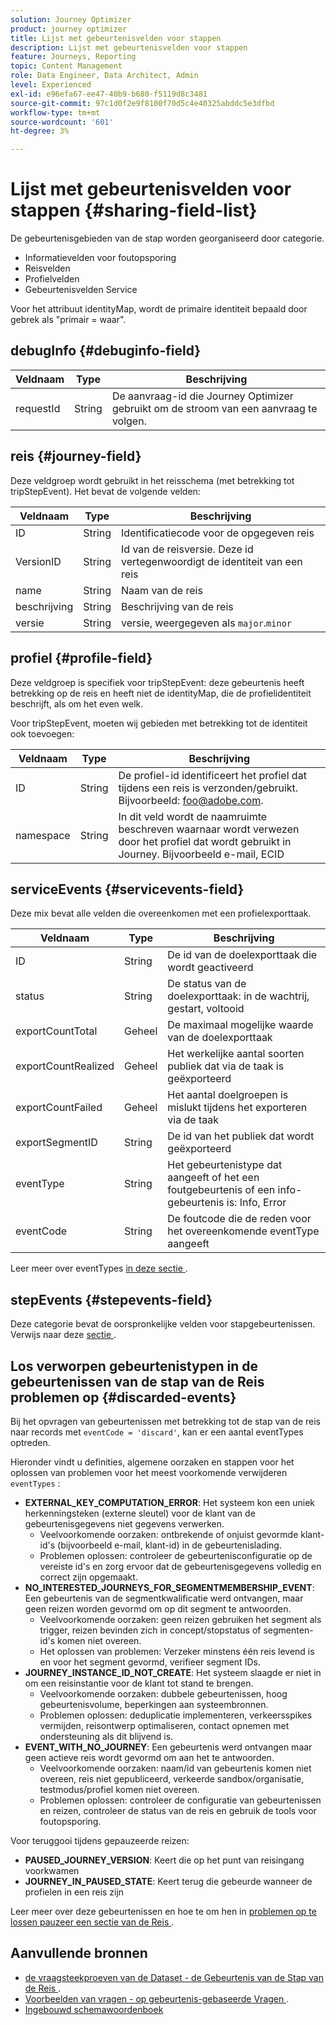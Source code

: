 ```yaml
---
solution: Journey Optimizer
product: journey optimizer
title: Lijst met gebeurtenisvelden voor stappen
description: Lijst met gebeurtenisvelden voor stappen
feature: Journeys, Reporting
topic: Content Management
role: Data Engineer, Data Architect, Admin
level: Experienced
exl-id: e96efa67-ee47-40b9-b680-f5119d8c3481
source-git-commit: 97c1d0f2e9f8100f70d5c4e40325abddc5e3dfbd
workflow-type: tm+mt
source-wordcount: '601'
ht-degree: 3%

---
```


# Lijst met gebeurtenisvelden voor stappen {#sharing-field-list}

De gebeurtenisgebieden van de stap worden georganiseerd door categorie.

* Informatievelden voor foutopsporing
* Reisvelden
* Profielvelden
* Gebeurtenisvelden Service

Voor het attribuut identityMap, wordt de primaire identiteit bepaald door gebrek als &quot;primair = waar&quot;.

## debugInfo {#debuginfo-field}

| Veldnaam | Type | Beschrijving |
|---|---|------------|
| requestId | String | De aanvraag-id die Journey Optimizer gebruikt om de stroom van een aanvraag te volgen. |

## reis {#journey-field}

Deze veldgroep wordt gebruikt in het reisschema (met betrekking tot tripStepEvent). Het bevat de volgende velden:

| Veldnaam | Type | Beschrijving |
|---|---|------------|
| ID | String | Identificatiecode voor de opgegeven reis |
| VersionID | String | Id van de reisversie. Deze id vertegenwoordigt de identiteit van een reis |
| name | String | Naam van de reis |
| beschrijving | String | Beschrijving van de reis |
| versie | String | versie, weergegeven als `major`.`minor` |

## profiel {#profile-field}

Deze veldgroep is specifiek voor tripStepEvent: deze gebeurtenis heeft betrekking op de reis en heeft niet de identityMap, die de profielidentiteit beschrijft, als om het even welk.

Voor tripStepEvent, moeten wij gebieden met betrekking tot de identiteit ook toevoegen:

| Veldnaam | Type | Beschrijving |
|---|---|------------|
| ID | String | De profiel-id identificeert het profiel dat tijdens een reis is verzonden/gebruikt. Bijvoorbeeld: foo@adobe.com. |
| namespace | String | In dit veld wordt de naamruimte beschreven waarnaar wordt verwezen door het profiel dat wordt gebruikt in Journey. Bijvoorbeeld e-mail, ECID |

## serviceEvents {#servicevents-field}

Deze mix bevat alle velden die overeenkomen met een profielexporttaak.

| Veldnaam | Type | Beschrijving |
|---|---|------------|
| ID | String | De id van de doelexporttaak die wordt geactiveerd |
| status | String | De status van de doelexporttaak: in de wachtrij, gestart, voltooid |
| exportCountTotal | Geheel | De maximaal mogelijke waarde van de doelexporttaak |
| exportCountRealized | Geheel | Het werkelijke aantal soorten publiek dat via de taak is geëxporteerd |
| exportCountFailed | Geheel | Het aantal doelgroepen is mislukt tijdens het exporteren via de taak |
| exportSegmentID | String | De id van het publiek dat wordt geëxporteerd |
| eventType | String | Het gebeurtenistype dat aangeeft of het een foutgebeurtenis of een info-gebeurtenis is: Info, Error |
| eventCode | String | De foutcode die de reden voor het overeenkomende eventType aangeeft |

Leer meer over eventTypes [ in deze sectie ](#discarded-events).

## stepEvents {#stepevents-field}

Deze categorie bevat de oorspronkelijke velden voor stapgebeurtenissen. Verwijs naar deze [ sectie ](../reports/sharing-legacy-fields.md).


## Los verworpen gebeurtenistypen in de gebeurtenissen van de stap van de Reis problemen op  {#discarded-events}

Bij het opvragen van gebeurtenissen met betrekking tot de stap van de reis naar records met `eventCode = 'discard'`, kan er een aantal eventTypes optreden.

Hieronder vindt u definities, algemene oorzaken en stappen voor het oplossen van problemen voor het meest voorkomende verwijderen `eventTypes` :

* **EXTERNAL_KEY_COMPUTATION_ERROR**: Het systeem kon een uniek herkenningsteken (externe sleutel) voor de klant van de gebeurtenisgegevens niet gegevens verwerken.
   * Veelvoorkomende oorzaken: ontbrekende of onjuist gevormde klant-id&#39;s (bijvoorbeeld e-mail, klant-id) in de gebeurtenislading.
   * Problemen oplossen: controleer de gebeurtenisconfiguratie op de vereiste id&#39;s en zorg ervoor dat de gebeurtenisgegevens volledig en correct zijn opgemaakt.
* **NO_INTERESTED_JOURNEYS_FOR_SEGMENTMEMBERSHIP_EVENT**: Een gebeurtenis van de segmentkwalificatie werd ontvangen, maar geen reizen worden gevormd om op dit segment te antwoorden.
   * Veelvoorkomende oorzaken: geen reizen gebruiken het segment als trigger, reizen bevinden zich in concept/stopstatus of segmenten-id&#39;s komen niet overeen.
   * Het oplossen van problemen: Verzeker minstens één reis levend is en voor het segment gevormd, verifieer segment IDs.
* **JOURNEY_INSTANCE_ID_NOT_CREATE**: Het systeem slaagde er niet in om een reisinstantie voor de klant tot stand te brengen.
   * Veelvoorkomende oorzaken: dubbele gebeurtenissen, hoog gebeurtenisvolume, beperkingen aan systeembronnen.
   * Problemen oplossen: deduplicatie implementeren, verkeersspikes vermijden, reisontwerp optimaliseren, contact opnemen met ondersteuning als dit blijvend is.
* **EVENT_WITH_NO_JOURNEY**: Een gebeurtenis werd ontvangen maar geen actieve reis wordt gevormd om aan het te antwoorden.
   * Veelvoorkomende oorzaken: naam/id van gebeurtenis komen niet overeen, reis niet gepubliceerd, verkeerde sandbox/organisatie, testmodus/profiel komen niet overeen.
   * Problemen oplossen: controleer de configuratie van gebeurtenissen en reizen, controleer de status van de reis en gebruik de tools voor foutopsporing.

Voor teruggooi tijdens gepauzeerde reizen:

* **PAUSED_JOURNEY_VERSION**: Keert die op het punt van reisingang voorkwamen
* **JOURNEY_IN_PAUSED_STATE**: Keert terug die gebeurde wanneer de profielen in een reis zijn

Leer meer over deze gebeurtenissen en hoe te om hen in [ problemen op te lossen pauzeer een sectie van de Reis ](../building-journeys/journey-pause.md#troubleshoot-profile-discards-in-paused-journeys).

## Aanvullende bronnen

* [ de vraagsteekproeven van de Dataset - de Gebeurtenis van de Stap van de Reis ](../data/datasets-query-examples.md#journey-step-event).
* [ Voorbeelden van vragen - op gebeurtenis-gebaseerde Vragen ](query-examples.md#event-based-queries).
* [ Ingebouwd schemawoordenboek ](https://experienceleague.adobe.com/tools/ajo-schemas/schema-dictionary.html)

